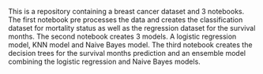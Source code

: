 This is a repository containing a breast cancer dataset and 3 notebooks. 
The first notebook pre processes the data and creates the classification dataset for mortality status as well as the regression dataset for the survival months.
The second notebook creates 3 models. A logistic regression model, KNN model and Naive Bayes model.
The third notebook creates the decision trees for the survival months prediction and an ensemble model combining the logistic regression and Naive Bayes models.
